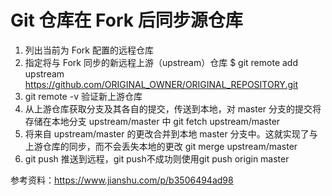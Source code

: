 # Git 仓库在 Fork 后同步源仓库
1. 列出当前为 Fork 配置的远程仓库
2. 指定将与 Fork 同步的新远程上游（upstream）仓库
  $ git remote add upstream https://github.com/ORIGINAL_OWNER/ORIGINAL_REPOSITORY.git
3. git remote -v 验证新上游仓库
4. 从上游仓库获取分支及其各自的提交，传送到本地，对 master 分支的提交将存储在本地分支 upstream/master 中
    git fetch upstream/master
5. 将来自 upstream/master 的更改合并到本地 master 分支中。这就实现了与上游仓库的同步，而不会丢失本地的更改
    git merge upstream/master
6. git push 推送到远程，git push不成功则使用git push origin master

参考资料：https://www.jianshu.com/p/b3506494ad98